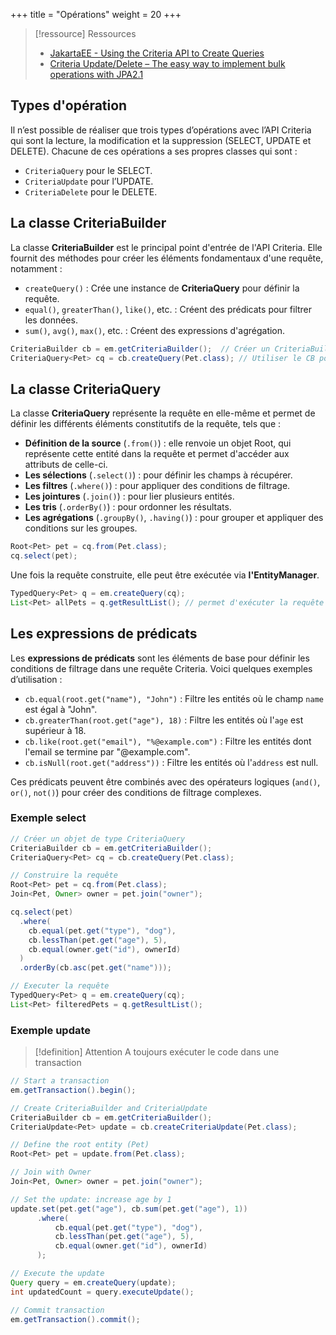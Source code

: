 +++
title = "Opérations"
weight = 20
+++

> [!ressource] Ressources
> - [JakartaEE - Using the Criteria API to Create Queries](https://jakarta.ee/learn/docs/jakartaee-tutorial/current/persist/persistence-criteria/persistence-criteria.html)
> - [Criteria Update/Delete – The easy way to implement bulk operations with JPA2.1](https://thorben-janssen.com/criteria-updatedelete-easy-way-to/)

## Types d'opération
Il n’est possible de réaliser que trois types d’opérations avec l’API Criteria qui sont la lecture, la modification et la suppression (SELECT, UPDATE et DELETE). Chacune de ces opérations a ses propres classes qui sont :
  - `CriteriaQuery` pour le SELECT.
  - `CriteriaUpdate` pour l’UPDATE.
  - `CriteriaDelete` pour le DELETE.

## La classe CriteriaBuilder
La classe **CriteriaBuilder** est le principal point d'entrée de l'API Criteria. Elle fournit des méthodes pour créer les éléments fondamentaux d'une requête, notamment :

- `createQuery()` : Crée une instance de **CriteriaQuery** pour définir la requête.
- `equal()`, `greaterThan()`, `like()`, etc. : Créent des prédicats pour filtrer les données.
- `sum()`, `avg()`, `max()`, etc. : Créent des expressions d'agrégation.

```java
CriteriaBuilder cb = em.getCriteriaBuilder();  // Créer un CriteriaBuilder depuis EntityManager
CriteriaQuery<Pet> cq = cb.createQuery(Pet.class); // Utiliser le CB pour créer une requête
```

## La classe CriteriaQuery
La classe **CriteriaQuery** représente la requête en elle-même et permet de définir les différents éléments constitutifs de la requête, tels que :

- **Définition de la source**  (`.from()`) : elle renvoie un objet Root<T>, qui représente cette entité dans la requête et permet d'accéder aux attributs de celle-ci.
- **Les sélections** (`.select()`) : pour définir les champs à récupérer.
- **Les filtres** (`.where()`) : pour appliquer des conditions de filtrage.
- **Les jointures** (`.join()`) : pour lier plusieurs entités.
- **Les tris** (`.orderBy()`) : pour ordonner les résultats.
- **Les agrégations** (`.groupBy()`, `.having()`) : pour grouper et appliquer des conditions sur les groupes.

```java
Root<Pet> pet = cq.from(Pet.class);
cq.select(pet);
```

Une fois la requête construite, elle peut être exécutée via **l'EntityManager**.

```java
TypedQuery<Pet> q = em.createQuery(cq);
List<Pet> allPets = q.getResultList(); // permet d'exécuter la requête
```

## Les expressions de prédicats
Les **expressions de prédicats** sont les éléments de base pour définir les conditions de filtrage dans une requête Criteria. Voici quelques exemples d’utilisation :

- `cb.equal(root.get("name"), "John")` : Filtre les entités où le champ `name` est égal à "John".
- `cb.greaterThan(root.get("age"), 18)` : Filtre les entités où l'`age` est supérieur à 18.
- `cb.like(root.get("email"), "%@example.com")` : Filtre les entités dont l'email se termine par "@example.com".
- `cb.isNull(root.get("address"))` : Filtre les entités où l'`address` est null.

Ces prédicats peuvent être combinés avec des opérateurs logiques (`and()`, `or()`, `not()`) pour créer des conditions de filtrage complexes.

### Exemple select

```java
// Créer un objet de type CriteriaQuery
CriteriaBuilder cb = em.getCriteriaBuilder();
CriteriaQuery<Pet> cq = cb.createQuery(Pet.class);

// Construire la requête
Root<Pet> pet = cq.from(Pet.class);
Join<Pet, Owner> owner = pet.join("owner");

cq.select(pet)
  .where(
    cb.equal(pet.get("type"), "dog"),
    cb.lessThan(pet.get("age"), 5),
    cb.equal(owner.get("id"), ownerId)
  )
  .orderBy(cb.asc(pet.get("name")));

// Executer la requête
TypedQuery<Pet> q = em.createQuery(cq);
List<Pet> filteredPets = q.getResultList();
```

### Exemple update

> [!definition] Attention
> A toujours exécuter le code dans une transaction

```java
// Start a transaction
em.getTransaction().begin();

// Create CriteriaBuilder and CriteriaUpdate
CriteriaBuilder cb = em.getCriteriaBuilder();
CriteriaUpdate<Pet> update = cb.createCriteriaUpdate(Pet.class);

// Define the root entity (Pet)
Root<Pet> pet = update.from(Pet.class);

// Join with Owner
Join<Pet, Owner> owner = pet.join("owner");

// Set the update: increase age by 1
update.set(pet.get("age"), cb.sum(pet.get("age"), 1))
      .where(
          cb.equal(pet.get("type"), "dog"),
          cb.lessThan(pet.get("age"), 5),
          cb.equal(owner.get("id"), ownerId)
      );

// Execute the update
Query query = em.createQuery(update);
int updatedCount = query.executeUpdate();

// Commit transaction
em.getTransaction().commit();
```